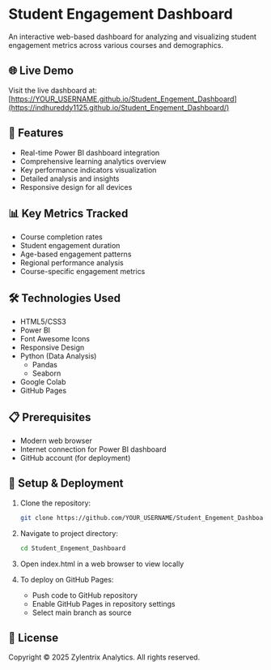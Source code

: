 # Student Engagement Dashboard

An interactive web-based dashboard for analyzing and visualizing student engagement metrics across various courses and demographics.

## 🌐 Live Demo

Visit the live dashboard at: [https://YOUR_USERNAME.github.io/Student_Engement_Dashboard](https://indhureddy1125.github.io/Student_Engement_Dashboard/)

## 🚀 Features

- Real-time Power BI dashboard integration
- Comprehensive learning analytics overview
- Key performance indicators visualization
- Detailed analysis and insights
- Responsive design for all devices

## 📊 Key Metrics Tracked

- Course completion rates
- Student engagement duration
- Age-based engagement patterns
- Regional performance analysis
- Course-specific engagement metrics

## 🛠️ Technologies Used

- HTML5/CSS3
- Power BI
- Font Awesome Icons
- Responsive Design
- Python (Data Analysis)
  - Pandas
  - Seaborn
- Google Colab
- GitHub Pages

## 📋 Prerequisites

- Modern web browser
- Internet connection for Power BI dashboard
- GitHub account (for deployment)

## 🔧 Setup & Deployment

1. Clone the repository:
   ```bash
   git clone https://github.com/YOUR_USERNAME/Student_Engement_Dashboard.git
   ```

2. Navigate to project directory:
   ```bash
   cd Student_Engement_Dashboard
   ```

3. Open index.html in a web browser to view locally

4. To deploy on GitHub Pages:
   - Push code to GitHub repository
   - Enable GitHub Pages in repository settings
   - Select main branch as source


## 📝 License

Copyright © 2025 Zylentrix Analytics. All rights reserved.
